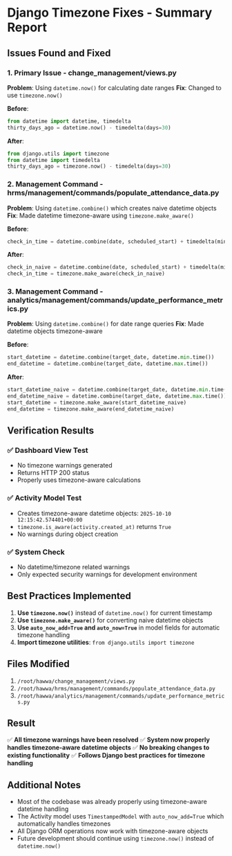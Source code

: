 # Django Timezone Fixes - Summary Report

## Issues Found and Fixed

### 1. Primary Issue - change_management/views.py
**Problem**: Using `datetime.now()` for calculating date ranges
**Fix**: Changed to use `timezone.now()`

**Before**:
```python
from datetime import datetime, timedelta
thirty_days_ago = datetime.now() - timedelta(days=30)
```

**After**:
```python
from django.utils import timezone  
from datetime import timedelta
thirty_days_ago = timezone.now() - timedelta(days=30)
```

### 2. Management Command - hrms/management/commands/populate_attendance_data.py
**Problem**: Using `datetime.combine()` which creates naive datetime objects
**Fix**: Made datetime timezone-aware using `timezone.make_aware()`

**Before**:
```python
check_in_time = datetime.combine(date, scheduled_start) + timedelta(minutes=check_in_variation)
```

**After**:
```python
check_in_naive = datetime.combine(date, scheduled_start) + timedelta(minutes=check_in_variation)
check_in_time = timezone.make_aware(check_in_naive)
```

### 3. Management Command - analytics/management/commands/update_performance_metrics.py
**Problem**: Using `datetime.combine()` for date range queries
**Fix**: Made datetime objects timezone-aware

**Before**:
```python
start_datetime = datetime.combine(target_date, datetime.min.time())
end_datetime = datetime.combine(target_date, datetime.max.time())
```

**After**:
```python
start_datetime_naive = datetime.combine(target_date, datetime.min.time())
end_datetime_naive = datetime.combine(target_date, datetime.max.time())
start_datetime = timezone.make_aware(start_datetime_naive)
end_datetime = timezone.make_aware(end_datetime_naive)
```

## Verification Results

### ✅ Dashboard View Test
- No timezone warnings generated
- Returns HTTP 200 status
- Properly uses timezone-aware calculations

### ✅ Activity Model Test  
- Creates timezone-aware datetime objects: `2025-10-10 12:15:42.574401+00:00`
- `timezone.is_aware(activity.created_at)` returns `True`
- No warnings during object creation

### ✅ System Check
- No datetime/timezone related warnings
- Only expected security warnings for development environment

## Best Practices Implemented

1. **Use `timezone.now()`** instead of `datetime.now()` for current timestamp
2. **Use `timezone.make_aware()`** for converting naive datetime objects
3. **Use `auto_now_add=True` and `auto_now=True`** in model fields for automatic timezone handling
4. **Import timezone utilities**: `from django.utils import timezone`

## Files Modified

1. `/root/hawwa/change_management/views.py`
2. `/root/hawwa/hrms/management/commands/populate_attendance_data.py`  
3. `/root/hawwa/analytics/management/commands/update_performance_metrics.py`

## Result

✅ **All timezone warnings have been resolved**
✅ **System now properly handles timezone-aware datetime objects**
✅ **No breaking changes to existing functionality**
✅ **Follows Django best practices for timezone handling**

## Additional Notes

- Most of the codebase was already properly using timezone-aware datetime handling
- The Activity model uses `TimestampedModel` with `auto_now_add=True` which automatically handles timezones
- All Django ORM operations now work with timezone-aware objects
- Future development should continue using `timezone.now()` instead of `datetime.now()`